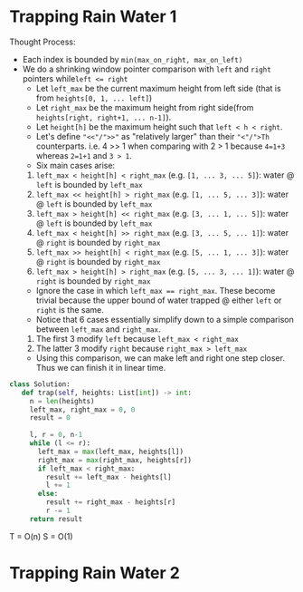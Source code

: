# Trapping Rain Water 1

Thought Process:
* Each index is bounded by `min(max_on_right, max_on_left)`
* We do a shrinking window pointer comparison with `left` and `right` pointers while`left <= right`
  * Let `left_max` be the current maximum height from left side (that is from `heights[0, 1, ... left]`)
  * Let `right_max` be the maximum height from right side(from `heights[right, right+1, ... n-1]`).
  * Let `height[h]` be the maximum height such that `left < h < right`. 
  * Let's define `"<<"/">>"` as "relatively larger" than their `"<"/">Th` counterparts. i.e. 4 >> 1 when comparing with 2 > 1 because `4=1+3` whereas `2=1+1` and `3 > 1`. 
  * Six main cases arise:
   1. `left_max < height[h] < right_max` (e.g. `[1, ... 3, ... 5]`): water @ `left` is bounded by `left_max`
   2. `left_max << height[h] > right_max` (e.g. `[1, ... 5, ... 3]`): water @ `left` is bounded by `left_max`
   3. `left_max > height[h] << right_max` (e.g. `[3, ... 1, ... 5]`): water @ `left` is bounded by `left_max` 
   4. `left_max < height[h] >> right_max` (e.g. `[3, ... 5, ... 1]`): water @ `right` is bounded by `right_max`  
   5. `left_max >> height[h] < right_max` (e.g. `[5, ... 1, ... 3]`): water @ `right` is bounded by `right_max` 
   6. `left_max > height[h] > right_max` (e.g. `[5, ... 3, ... 1]`): water @ `right` is bounded by `right_max`
  * Ignore the case in which `left_max == right_max`. These become trivial because the upper bound of water trapped @ either `left` or `right` is the same. 
  * Notice that 6 cases essentially simplify down to a simple comparison between `left_max` and `right_max`.
  1. The first 3 modify `left` because `left_max < right_max`
  2. The latter 3 modify `right` because `right_max > left_max`
  * Using this comparison, we can make left and right one step closer. Thus we can finish it in linear time.
 ```python
class Solution:
    def trap(self, heights: List[int]) -> int: 
      n = len(heights)
      left_max, right_max = 0, 0
      result = 0
      
      l, r = 0, n-1
      while (l <= r):
        left_max = max(left_max, heights[l])
        right_max = max(right_max, heights[r])
        if left_max < right_max:
          result += left_max - heights[l]
          l += 1
        else:
          result += right_max - heights[r]
          r -= 1
      return result 
 ```  
 T = O(n)
 S = O(1)
# Trapping Rain Water 2
